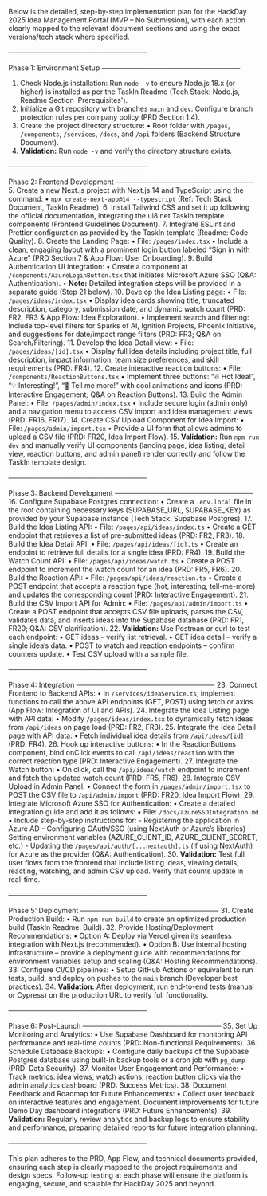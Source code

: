 Below is the detailed, step-by-step implementation plan for the HackDay 2025 Idea Management Portal (MVP – No Submission), with each action clearly mapped to the relevant document sections and using the exact versions/tech stack where specified.

────────────────────────────

Phase 1: Environment Setup ────────────────────────────

1.  Check Node.js installation: Run `node -v` to ensure Node.js 18.x (or higher) is installed as per the TaskIn Readme (Tech Stack: Node.js, Readme Section 'Prerequisites').
2.  Initialize a Git repository with branches `main` and `dev`. Configure branch protection rules per company policy (PRD Section 1.4).
3.  Create the project directory structure: • Root folder with `/pages`, `/components`, `/services`, `/docs`, and `/api` folders (Backend Structure Document).
4.  **Validation:** Run `node -v` and verify the directory structure exists.

────────────────────────────

Phase 2: Frontend Development ──────────────────────────── 5. Create a new Next.js project with Next.js 14 and TypeScript using the command: • `npx create-next-app@14 --typescript` (Ref: Tech Stack Document, TaskIn Readme). 6. Install Tailwind CSS and set it up following the official documentation, integrating the ui8.net TaskIn template components (Frontend Guidelines Document). 7. Integrate ESLint and Prettier configuration as provided by the TaskIn template (Readme: Code Quality). 8. Create the Landing Page: • File: `/pages/index.tsx` • Include a clean, engaging layout with a prominent login button labeled “Sign in with Azure” (PRD Section 7 & App Flow: User Onboarding). 9. Build Authentication UI integration: • Create a component at `/components/AzureLoginButton.tsx` that initiates Microsoft Azure SSO (Q&A: Authentication). • **Note:** Detailed integration steps will be provided in a separate guide (Step 21 below). 10. Develop the Idea Listing page: • File: `/pages/ideas/index.tsx` • Display idea cards showing title, truncated description, category, submission date, and dynamic watch count (PRD: FR2, FR3 & App Flow: Idea Exploration). • Implement search and filtering: include top-level filters for Sparks of AI, Ignition Projects, Phoenix Initiative, and suggestions for date/impact range filters (PRD: FR3; Q&A on Search/Filtering). 11. Develop the Idea Detail view: • File: `/pages/ideas/[id].tsx` • Display full idea details including project title, full description, impact information, team size preferences, and skill requirements (PRD: FR4). 12. Create interactive reaction buttons: • File: `/components/ReactionButtons.tsx` • Implement three buttons: “🔥 Hot Idea!”, “💡 Interesting!”, “🤔 Tell me more!” with cool animations and icons (PRD: Interactive Engagement; Q&A on Reaction Buttons). 13. Build the Admin Panel: • File: `/pages/admin/index.tsx` • Include secure login (admin only) and a navigation menu to access CSV import and idea management views (PRD: FR16, FR17). 14. Create CSV Upload Component for Idea Import: • File: `/pages/admin/import.tsx` • Provide a UI form that allows admins to upload a CSV file (PRD: FR20, Idea Import Flow). 15. **Validation:** Run `npm run dev` and manually verify UI components (landing page, idea listing, detail view, reaction buttons, and admin panel) render correctly and follow the TaskIn template design.

────────────────────────────

Phase 3: Backend Development ──────────────────────────── 16. Configure Supabase Postgres connection: • Create a `.env.local` file in the root containing necessary keys (SUPABASE_URL, SUPABASE_KEY) as provided by your Supabase instance (Tech Stack: Supabase Postgres). 17. Build the Idea Listing API: • File: `/pages/api/ideas/index.ts` • Create a GET endpoint that retrieves a list of pre-submitted ideas (PRD: FR2, FR3). 18. Build the Idea Detail API: • File: `/pages/api/ideas/[id].ts` • Create an endpoint to retrieve full details for a single idea (PRD: FR4). 19. Build the Watch Count API: • File: `/pages/api/ideas/watch.ts` • Create a POST endpoint to increment the watch count for an idea (PRD: FR5, FR6). 20. Build the Reaction API: • File: `/pages/api/ideas/reaction.ts` • Create a POST endpoint that accepts a reaction type (hot, interesting, tell-me-more) and updates the corresponding count (PRD: Interactive Engagement). 21. Build the CSV Import API for Admin: • File: `/pages/api/admin/import.ts` • Create a POST endpoint that accepts CSV file uploads, parses the CSV, validates data, and inserts ideas into the Supabase database (PRD: FR1, FR20; Q&A: CSV clarification). 22. **Validation:** Use Postman or curl to test each endpoint: • GET ideas – verify list retrieval. • GET idea detail – verify a single idea’s data. • POST to watch and reaction endpoints – confirm counters update. • Test CSV upload with a sample file.

────────────────────────────

Phase 4: Integration ──────────────────────────── 23. Connect Frontend to Backend APIs: • In `/services/ideaService.ts`, implement functions to call the above API endpoints (GET, POST) using fetch or axios (App Flow: Integration of UI and APIs). 24. Integrate the Idea Listing page with API data: • Modify `/pages/ideas/index.tsx` to dynamically fetch ideas from `/api/ideas` on page load (PRD: FR2, FR3). 25. Integrate the Idea Detail page with API data: • Fetch individual idea details from `/api/ideas/[id]` (PRD: FR4). 26. Hook up interactive buttons: • In the ReactionButtons component, bind onClick events to call `/api/ideas/reaction` with the correct reaction type (PRD: Interactive Engagement). 27. Integrate the Watch button: • On click, call the `/api/ideas/watch` endpoint to increment and fetch the updated watch count (PRD: FR5, FR6). 28. Integrate CSV Upload in Admin Panel: • Connect the form in `/pages/admin/import.tsx` to POST the CSV file to `/api/admin/import` (PRD: FR20, Idea Import Flow). 29. Integrate Microsoft Azure SSO for Authentication: • Create a detailed integration guide and add it as follows: ▪ File: `/docs/azureSSOIntegration.md` ▪ Include step-by-step instructions for: - Registering the application in Azure AD - Configuring OAuth/SSO (using NextAuth or Azure’s libraries) - Setting environment variables (AZURE_CLIENT_ID, AZURE_CLIENT_SECRET, etc.) - Updating the `/pages/api/auth/[...nextauth].ts` (if using NextAuth) for Azure as the provider (Q&A: Authentication). 30. **Validation:** Test full user flows from the frontend that include listing ideas, viewing details, reacting, watching, and admin CSV upload. Verify that counts update in real-time.

────────────────────────────

Phase 5: Deployment ──────────────────────────── 31. Create Production Build: • Run `npm run build` to create an optimized production build (TaskIn Readme: Build). 32. Provide Hosting/Deployment Recommendations: • Option A: Deploy via Vercel given its seamless integration with Next.js (recommended). • Option B: Use internal hosting infrastructure – provide a deployment guide with recommendations for environment variables setup and scaling (Q&A: Hosting Recommendations). 33. Configure CI/CD pipelines: • Setup GitHub Actions or equivalent to run tests, build, and deploy on pushes to the `main` branch (Developer best practices). 34. **Validation:** After deployment, run end-to-end tests (manual or Cypress) on the production URL to verify full functionality.

────────────────────────────

Phase 6: Post-Launch ──────────────────────────── 35. Set Up Monitoring and Analytics: • Use Supabase Dashboard for monitoring API performance and real-time counts (PRD: Non-functional Requirements). 36. Schedule Database Backups: • Configure daily backups of the Supabase Postgres database using built-in backup tools or a cron job with `pg_dump` (PRD: Data Security). 37. Monitor User Engagement and Performance: • Track metrics: idea views, watch actions, reaction button clicks via the admin analytics dashboard (PRD: Success Metrics). 38. Document Feedback and Roadmap for Future Enhancements: • Collect user feedback on interactive features and engagement. Document improvements for future Demo Day dashboard integrations (PRD: Future Enhancements). 39. **Validation:** Regularly review analytics and backup logs to ensure stability and performance, preparing detailed reports for future integration planning.

────────────────────────────

This plan adheres to the PRD, App Flow, and technical documents provided, ensuring each step is clearly mapped to the project requirements and design specs. Follow-up testing at each phase will ensure the platform is engaging, secure, and scalable for HackDay 2025 and beyond.
